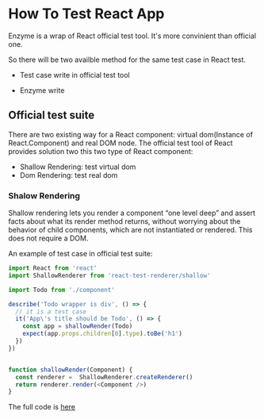 # How To Test React App

Enzyme is a wrap of React official test tool. It's more convinient than official one.

So there will be two availble method for the same test case in React test.

- Test case write in official test tool

- Enzyme write

## Official test suite

There are two existing way for a React component: virtual dom(Instance of React.Component) and real DOM node. The official test tool of React provides solution two this two type of React component:

- Shallow Rendering: test virtual dom
- Dom Rendering: test real dom

### Shalow Rendering

Shallow rendering lets you render a component “one level deep” and assert facts about what its render method returns, without worrying about the behavior of child components, which are not instantiated or rendered. This does not require a DOM.

An example of test case in official test suite:

```javascript
import React from 'react'
import ShallowRenderer from 'react-test-renderer/shallow'

import Todo from './component'

describe('Todo wrapper is div', () => {
  // it is a test case
  it('App\'s title should be Todo', () => {
    const app = shallowRender(Todo)
    expect(app.props.children[0].type).toBe('h1')
  })
})


function shallowRender(Component) {
  const renderer =  ShallowRenderer.createRenderer()
  return renderer.render(<Component />)
}
```

The full code is <a href="../../../../src/test/01.demo"> here</a>